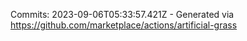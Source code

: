 Commits: 2023-09-06T05:33:57.421Z - Generated via https://github.com/marketplace/actions/artificial-grass
<br>

